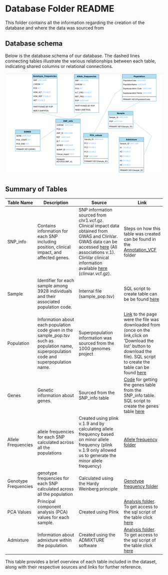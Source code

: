 # Database Folder README

This folder contains all the information regarding the creation of the database and where the data was sourced from 

## Database schema 

Below is the database schema of our database. 
The dashed lines connecting tables illustrate the various relationships between each table, indicating shared columns or relational connections. 

![Diagram](https://github.com/ml22826/Ubuntu/blob/main/Back_end/Database/Screenshot%20from%202024-02-25%2019-14-58.png)


## Summary of Tables
| Table Name         | Description                                                     | Source                                                                        | Link |
|--------------------|-----------------------------------------------------------------|-------------------------------------------------------------------------------|------|
| SNP_info           | Contains information for each SNP including position, clinical impact, and affected genes. | SNP information sourced from chr1.vcf.gz. Clinical impact data obtained from GWAS and ClinVar. GWAS data can be accessed [here](https://www.ebi.ac.uk/gwas/docs/file-downloads) (All associations v.1). ClinVar clinical information available [here](https://ftp.ncbi.nlm.nih.gov/pub/clinvar/vcf_GRCh38/) (clinvar.vcf.gz). | Steps on how this table was created can be found in the [Annotation_VCF](https://github.com/ml22826/Ubuntu/tree/main/Back_end/Database/Annotation_VCF) folder |
| Sample             | Identifier for each sample among 3928 individuals and their associated population code. | Internal file (sample_pop.tsv)                               | SQL script to create table can be be found [here](https://github.com/ml22826/Ubuntu/blob/main/Back_end/Database/sample.sql) |
| Population         | Information about each population code given in the sample_pop.tsv such as population name, superpopulation code and superpopulation name.| Superpopulation information was sourced from the 1000 genomes project                                                               | [Link](https://www.internationalgenome.org/data-portal/population?fbclid=IwAR0Jae3Fd1sjxgbyGcreNx2jLHzMaDihhKSFnY5OGVzZq2NHq8Jkfct1Tkk) to the page were the file was downloaded from (once on the link,click on 'Download the list' button to download the file). SQL script to create the table can be found [here](https://github.com/ml22826/Ubuntu/blob/main/Back_end/Database/population.sql)  |
| Genes              | Genetic information about genes.                                 | Sourced from the SNP_info table                                   |[Code](https://github.com/ml22826/Ubuntu/blob/main/Back_end/Database/Annotation_VCF/Gene%20table/src/gene_file.py) for getting the genes table from the SNP_info table. SQL script to create the genes table [here](https://github.com/ml22826/Ubuntu/blob/main/Back_end/Database/processed_genes.sql)|
| Allele Frequencies| allele frequencies for each SNP calculated across all the populations |Created using plink v.1.9 and by calculating allele frequency based on minor allele frequency (plink v.1.9 only allowed us to generate the minor allele frequency) |[Allele frequency folder](https://github.com/ml22826/Ubuntu/tree/main/Back_end/Database/Allele%20and%20Genotype%20Frequency)|
| Genotype Frequencies | genotype frequencies for each SNP calculated across all the population | Calculated using the Hardy Weinberg principle                                                               | [Genotype frequency folder](https://github.com/ml22826/Ubuntu/tree/main/Back_end/Database/Allele%20and%20Genotype%20Frequency) |
| PCA Values         | Principal component analysis (PCA) values for each sample.      |    Created using Plink                                                 | [Analysis folder](https://github.com/ml22826/Ubuntu/tree/main/Analysis). To get access to the sql script of the table click [here](https://github.com/ml22826/Ubuntu/blob/main/Back_end/Database/pca_values.sql)|
| Admixture          | Information about admixture within the population.          | Created using the ADMIXTURE software | [Analysis folder](https://github.com/ml22826/Ubuntu/tree/main/Analysis). To get access to the sql script of the table click [here](https://github.com/ml22826/Ubuntu/blob/main/Back_end/Database/admixture.sql)|


This table provides a brief overview of each table included in the dataset, along with their respective sources and links for further reference.

